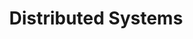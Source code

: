 ---
permalink: /dist_systems/
title: "Distributed Systems"

excerpt: ""
header:
  overlay_filter: rgba(0, 0, 0, 0.2)
  overlay_image: "/assets/images/dist-systems.jpg"
  caption: "Photo credit: [**MARSHALL BRAIN & STEPHANIE CRAWFORD**](https://computer.howstuffworks.com/dns3.htm)"

toc: true
toc_label: "Table of Contents"
toc_icon: "cog"
---